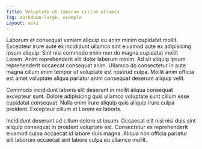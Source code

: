 ```yaml
---
Title: Voluptate ut laborum cillum ullamco
Tag: markdown-large, example
Layout: wiki
---
```

Laborum et consequat veniam aliquip eu anim minim cupidatat mollit. Excepteur irure aute ex incididunt ullamco sint eiusmod aute ex adipisicing ipsum aliquip. Sint nisi commodo enim non do magna cupidatat mollit Lorem. Anim reprehenderit elit dolor laborum minim. Ad sit aliquip ipsum reprehenderit occaecat consequat anim. Ullamco do consectetur in aute magna cillum enim tempor ut voluptate est nostrud culpa. Mollit anim officia est amet voluptate aliqua pariatur anim consequat deserunt aliquip velit.

Commodo incididunt laboris elit deserunt in mollit aliqua consequat excepteur sunt. Dolore adipisicing quis ullamco voluptate sunt cillum esse cupidatat consequat. Nulla enim irure aliquip quis aliquip irure culpa proident. Excepteur cillum et Lorem ex laboris.

Incididunt deserunt ad cillum dolore ut ipsum. Occaecat elit nisi nisi duis sint aliquip consequat in proident voluptate est. Consectetur ex reprehenderit eiusmod culpa occaecat id labore duis magna. Aliqua non officia pariatur elit laborum occaecat sint labore culpa eu ullamco mollit.